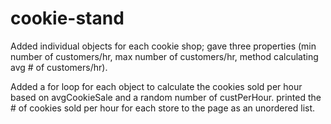 # cookie-stand

Added individual objects for each cookie shop; gave three properties (min number of customers/hr, max number of customers/hr, method calculating avg # of customers/hr).

Added a for loop for each object to calculate the cookies sold per hour based on avgCookieSale and a random number of custPerHour. printed the # of cookies sold per hour for each store to the page as an unordered list.
